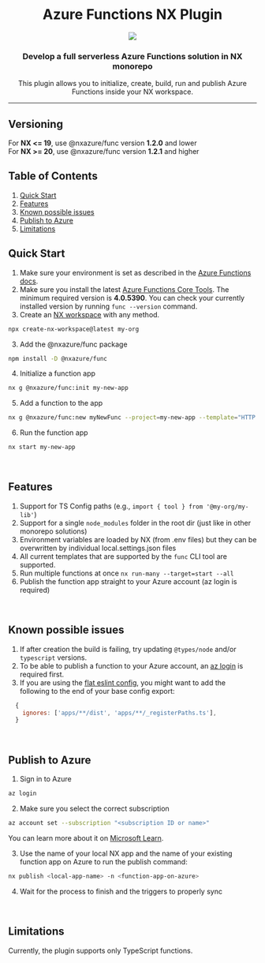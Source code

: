 <h1 align="center">Azure Functions NX Plugin</h1>
<p align="center">
  <img src="https://raw.githubusercontent.com/AlexPshul/nxazure/master/packages/func/TitleLogo.png" />
</p>
<h3 align="center">
  Develop a full serverless Azure Functions solution in NX monorepo
</h3>
<p align="center">
This plugin allows you to initialize, create, build, run and publish Azure Functions inside your NX workspace.
</p>
<hr>

## Versioning
For **NX <= 19**, use @nxazure/func version **1.2.0** and lower  
For **NX >= 20**, use @nxazure/func version **1.2.1** and higher

## Table of Contents
1. [Quick Start](#quick-start)
2. [Features](#features)
3. [Known possible issues](#known-possible-issues)
4. [Publish to Azure](#publish-to-azure)
5. [Limitations](#limitations)

## Quick Start

1. Make sure your environment is set as described in the [Azure Functions docs](https://learn.microsoft.com/en-us/azure/azure-functions/create-first-function-vs-code-typescript#configure-your-environment).
2. Make sure you install the latest [Azure Functions Core Tools](https://learn.microsoft.com/en-us/azure/azure-functions/functions-run-local?tabs=windows%2Cisolated-process%2Cnode-v4%2Cpython-v2%2Chttp-trigger%2Ccontainer-apps&pivots=programming-language-typescript#install-the-azure-functions-core-tools). The minimum required version is **4.0.5390**. You can check your currently installed version by running `func --version` command.
3. Create an [NX workspace](https://nx.dev/getting-started/intro) with any method.

```bash
npx create-nx-workspace@latest my-org
```

3. Add the @nxazure/func package

```bash
npm install -D @nxazure/func
```

4. Initialize a function app

```bash
nx g @nxazure/func:init my-new-app
```

5. Add a function to the app

```bash
nx g @nxazure/func:new myNewFunc --project=my-new-app --template="HTTP trigger"
```

6. Run the function app

```bash
nx start my-new-app
```

<br/>

## Features

1. Support for TS Config paths (e.g., `import { tool } from '@my-org/my-lib'`)
2. Support for a single `node_modules` folder in the root dir (just like in other monorepo solutions)
3. Environment variables are loaded by NX (from .env files) but they can be overwritten by individual local.settings.json files
4. All current templates that are supported by the `func` CLI tool are supported.
5. Run multiple functions at once `nx run-many --target=start --all`
6. Publish the function app straight to your Azure account (az login is required)

<br/>

## Known possible issues

1. If after creation the build is failing, try updating `@types/node` and/or `typescript` versions.
2. To be able to publish a function to your Azure account, an [az login](https://learn.microsoft.com/en-us/cli/azure/authenticate-azure-cli) is required first.
3. If you are using the [flat eslint config](https://nx.dev/recipes/tips-n-tricks/flat-config), you might want to add the following to the end of your base config export:
```js
  {
    ignores: ['apps/**/dist', 'apps/**/_registerPaths.ts'],
  }
```

<br/>

## Publish to Azure

1. Sign in to Azure
```bash
az login
```

2. Make sure you select the correct subscription
```bash
az account set --subscription "<subscription ID or name>"
```

You can learn more about it on [Microsoft Learn](https://learn.microsoft.com/en-us/cli/azure/authenticate-azure-cli).

3. Use the name of your local NX app and the name of your existing function app on Azure to run the publish command:
```bash
nx publish <local-app-name> -n <function-app-on-azure>
```

4. Wait for the process to finish and the triggers to properly sync

<br/>

## Limitations

Currently, the plugin supports only TypeScript functions.
